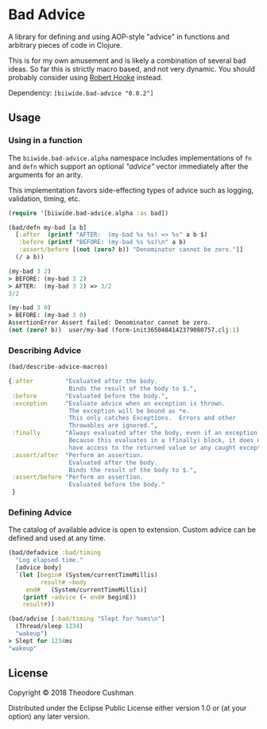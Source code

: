 # Bad Advice

A library for defining and using AOP-style "advice" in functions
and arbitrary pieces of code in Clojure.

This is for my own amusement and is likely a combination of several bad
ideas.  So far this is strictly macro based, and not very dynamic.  You
should probably consider using [Robert Hooke](https://github.com/technomancy/robert-hooke) instead.

Dependency: `[biiwide.bad-advice "0.0.2"]`

## Usage
### Using in a function
The `biiwide.bad-advice.alpha` namespace includes implementations of `fn` and `defn`
which support an optional _"advice"_ vector immediately after the arguments for an
arity.

This implementation favors side-effecting types of advice such as logging,
validation, timing, etc.

```clj
(require '[biiwide.bad-advice.alpha :as bad])

(bad/defn my-bad [a b]
  [:after  (printf "AFTER:  (my-bad %s %s) => %s" a b $)
   :before (printf "BEFORE: (my-bad %s %s)\n" a b)
   :assert/before [(not (zero? b)) "Denominator cannot be zero."]]
  (/ a b))

(my-bad 3 2)
> BEFORE: (my-bad 3 2)
> AFTER:  (my-bad 3 2) => 3/2
3/2

(my-bad 3 0)
> BEFORE: (my-bad 3 0)
AssertionError Assert failed: Denominator cannot be zero.
(not (zero? b))  user/my-bad (form-init3650484142379080757.clj:1)
```

### Describing Advice
```clj
(bad/describe-advice-macros)

{:after         "Evaluated after the body.
                 Binds the result of the body to $.",
 :before        "Evaluated before the body.",
 :exception     "Evaluate advice when an exception is thrown.
                 The exception will be bound as *e.
                 This only catches Exceptions.  Errors and other
                 Throwables are ignored.",
 :finally       "Always evaluated after the body, even if an exception is thrown.
                 Because this evaluates in a (finally) block, it does not
                 have access to the returned value or any caught exceptions.",
 :assert/after  "Perform an assertion.
                 Evaluated after the body.
                 Binds the result of the body to $.",
 :assert/before "Perform an assertion.
                 Evaluated before the body."
 }
```

### Defining Advice
The catalog of available advice is open to extension.  Custom advice can
be defined and used at any time.

```clj
(bad/defadvice :bad/timing
  "Log elapsed time."
  [advice body]
  `(let [begin# (System/currentTimeMillis)
         result# ~body
	 end#   (System/currentTimeMillis)]
    (printf ~advice (- end# beginE))
    result#))

(bad/advise [:bad/timing "Slept for %sms\n"]
  (Thread/sleep 1234)
  "wakeup")
> Slept for 1234ms
"wakeup"
```

## License

Copyright © 2018 Theodore Cushman

Distributed under the Eclipse Public License either version 1.0 or (at
your option) any later version.
